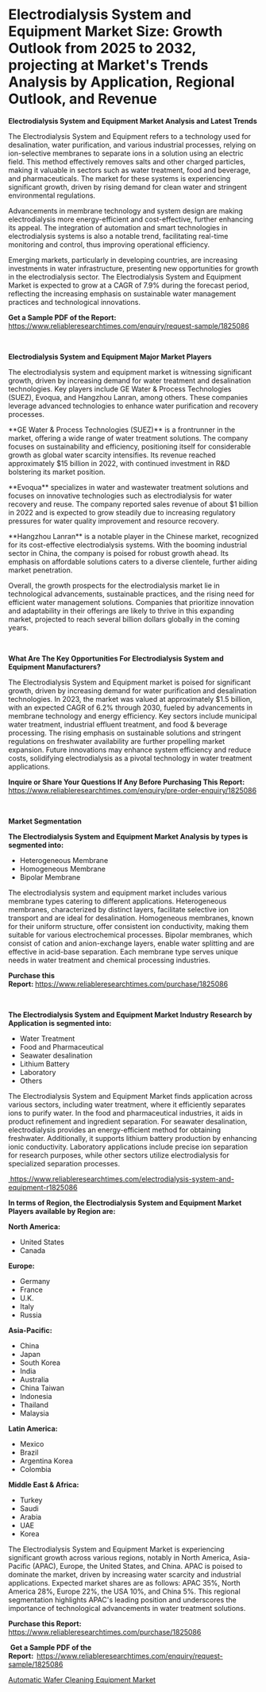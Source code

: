 <p><h1>Electrodialysis System and Equipment Market Size: Growth Outlook from 2025 to 2032, projecting at Market's Trends Analysis by Application, Regional Outlook, and Revenue</h1></p><p><strong>Electrodialysis System and Equipment Market Analysis and Latest Trends</strong></p>
<p><p>The Electrodialysis System and Equipment refers to a technology used for desalination, water purification, and various industrial processes, relying on ion-selective membranes to separate ions in a solution using an electric field. This method effectively removes salts and other charged particles, making it valuable in sectors such as water treatment, food and beverage, and pharmaceuticals. The market for these systems is experiencing significant growth, driven by rising demand for clean water and stringent environmental regulations. </p><p>Advancements in membrane technology and system design are making electrodialysis more energy-efficient and cost-effective, further enhancing its appeal. The integration of automation and smart technologies in electrodialysis systems is also a notable trend, facilitating real-time monitoring and control, thus improving operational efficiency. </p><p>Emerging markets, particularly in developing countries, are increasing investments in water infrastructure, presenting new opportunities for growth in the electrodialysis sector. The Electrodialysis System and Equipment Market is expected to grow at a CAGR of 7.9% during the forecast period, reflecting the increasing emphasis on sustainable water management practices and technological innovations.</p></p>
<p><strong>Get a Sample PDF of the Report:&nbsp;</strong> <a href="https://www.reliableresearchtimes.com/enquiry/request-sample/1825086?utm_campaign=2714&utm_medium=2&utm_source=Github&utm_content=ia&utm_term=12042025&utm_id=electrodialysis-system-and-equipment">https://www.reliableresearchtimes.com/enquiry/request-sample/1825086</a></p>
<p>&nbsp;</p>
<p><strong>Electrodialysis System and Equipment Major Market Players</strong></p>
<p><p>The electrodialysis system and equipment market is witnessing significant growth, driven by increasing demand for water treatment and desalination technologies. Key players include GE Water & Process Technologies (SUEZ), Evoqua, and Hangzhou Lanran, among others. These companies leverage advanced technologies to enhance water purification and recovery processes.</p><p>**GE Water & Process Technologies (SUEZ)** is a frontrunner in the market, offering a wide range of water treatment solutions. The company focuses on sustainability and efficiency, positioning itself for considerable growth as global water scarcity intensifies. Its revenue reached approximately $15 billion in 2022, with continued investment in R&D bolstering its market position.</p><p>**Evoqua** specializes in water and wastewater treatment solutions and focuses on innovative technologies such as electrodialysis for water recovery and reuse. The company reported sales revenue of about $1 billion in 2022 and is expected to grow steadily due to increasing regulatory pressures for water quality improvement and resource recovery.</p><p>**Hangzhou Lanran** is a notable player in the Chinese market, recognized for its cost-effective electrodialysis systems. With the booming industrial sector in China, the company is poised for robust growth ahead. Its emphasis on affordable solutions caters to a diverse clientele, further aiding market penetration.</p><p>Overall, the growth prospects for the electrodialysis market lie in technological advancements, sustainable practices, and the rising need for efficient water management solutions. Companies that prioritize innovation and adaptability in their offerings are likely to thrive in this expanding market, projected to reach several billion dollars globally in the coming years.</p></p>
<p>&nbsp;</p>
<p><strong>What Are The Key Opportunities For Electrodialysis System and Equipment Manufacturers?</strong></p>
<p><p>The Electrodialysis System and Equipment market is poised for significant growth, driven by increasing demand for water purification and desalination technologies. In 2023, the market was valued at approximately $1.5 billion, with an expected CAGR of 6.2% through 2030, fueled by advancements in membrane technology and energy efficiency. Key sectors include municipal water treatment, industrial effluent treatment, and food & beverage processing. The rising emphasis on sustainable solutions and stringent regulations on freshwater availability are further propelling market expansion. Future innovations may enhance system efficiency and reduce costs, solidifying electrodialysis as a pivotal technology in water treatment applications.</p></p>
<p><strong>Inquire or Share Your Questions If Any Before Purchasing This Report:</strong> <a href="https://www.reliableresearchtimes.com/enquiry/pre-order-enquiry/1825086?utm_campaign=2714&utm_medium=2&utm_source=Github&utm_content=ia&utm_term=12042025&utm_id=electrodialysis-system-and-equipment">https://www.reliableresearchtimes.com/enquiry/pre-order-enquiry/1825086</a></p>
<p>&nbsp;</p>
<p><strong>Market Segmentation</strong></p>
<p><strong>The Electrodialysis System and Equipment Market Analysis by types is segmented into:</strong></p>
<p><ul><li>Heterogeneous Membrane</li><li>Homogeneous Membrane</li><li>Bipolar Membrane</li></ul></p>
<p><p>The electrodialysis system and equipment market includes various membrane types catering to different applications. Heterogeneous membranes, characterized by distinct layers, facilitate selective ion transport and are ideal for desalination. Homogeneous membranes, known for their uniform structure, offer consistent ion conductivity, making them suitable for various electrochemical processes. Bipolar membranes, which consist of cation and anion-exchange layers, enable water splitting and are effective in acid-base separation. Each membrane type serves unique needs in water treatment and chemical processing industries.</p></p>
<p><strong>Purchase this Report:&nbsp;</strong><a href="https://www.reliableresearchtimes.com/purchase/1825086?utm_campaign=2714&utm_medium=2&utm_source=Github&utm_content=ia&utm_term=12042025&utm_id=electrodialysis-system-and-equipment">https://www.reliableresearchtimes.com/purchase/1825086</a></p>
<p>&nbsp;</p>
<p><strong>The Electrodialysis System and Equipment Market Industry Research by Application is segmented into:</strong></p>
<p><ul><li>Water Treatment</li><li>Food and Pharmaceutical</li><li>Seawater desalination</li><li>Lithium Battery</li><li>Laboratory</li><li>Others</li></ul></p>
<p><p>The Electrodialysis System and Equipment Market finds application across various sectors, including water treatment, where it efficiently separates ions to purify water. In the food and pharmaceutical industries, it aids in product refinement and ingredient separation. For seawater desalination, electrodialysis provides an energy-efficient method for obtaining freshwater. Additionally, it supports lithium battery production by enhancing ionic conductivity. Laboratory applications include precise ion separation for research purposes, while other sectors utilize electrodialysis for specialized separation processes.</p></p>
<p><a href="https://www.reliableresearchtimes.com/electrodialysis-system-and-equipment-r1825086?utm_campaign=2714&utm_medium=2&utm_source=Github&utm_content=ia&utm_term=12042025&utm_id=electrodialysis-system-and-equipment">&nbsp;https://www.reliableresearchtimes.com/electrodialysis-system-and-equipment-r1825086</a></p>
<p><strong>In terms of Region, the Electrodialysis System and Equipment Market Players available by Region are:</strong></p>
<p>
    <p> <strong> North America: </strong>
        <ul>
            <li>United States</li>
            <li>Canada</li>
        </ul>
        </p> 
    <p> <strong> Europe: </strong>
        <ul>
            <li>Germany</li>
            <li>France</li>
            <li>U.K.</li>
            <li>Italy</li>
            <li>Russia</li>
        </ul>
        </p> 
    <p> <strong> Asia-Pacific: </strong>
        <ul>
            <li>China</li>
            <li>Japan</li>
            <li>South Korea</li>
            <li>India</li>
            <li>Australia</li>
            <li>China Taiwan</li>
            <li>Indonesia</li>
            <li>Thailand</li>
            <li>Malaysia</li>
        </ul>
        </p> 
    <p> <strong> Latin America: </strong>
        <ul>
            <li>Mexico</li>
            <li>Brazil</li>
            <li>Argentina Korea</li>
            <li>Colombia</li>
        </ul>
        </p> 
    <p> <strong> Middle East & Africa: </strong>
        <ul>
            <li>Turkey</li>
            <li>Saudi</li>
            <li>Arabia</li>
            <li>UAE</li>
            <li>Korea</li>
        </ul>
    </p>
    </p>
<p><p>The Electrodialysis System and Equipment Market is experiencing significant growth across various regions, notably in North America, Asia-Pacific (APAC), Europe, the United States, and China. APAC is poised to dominate the market, driven by increasing water scarcity and industrial applications. Expected market shares are as follows: APAC 35%, North America 28%, Europe 22%, the USA 10%, and China 5%. This regional segmentation highlights APAC's leading position and underscores the importance of technological advancements in water treatment solutions.</p></p>
<p><strong>Purchase this Report: </strong><a href="https://www.reliableresearchtimes.com/purchase/1825086?utm_campaign=2714&utm_medium=2&utm_source=Github&utm_content=ia&utm_term=12042025&utm_id=electrodialysis-system-and-equipment">https://www.reliableresearchtimes.com/purchase/1825086</a></p>
<p>&nbsp;<strong>Get a Sample PDF of the Report:&nbsp;&nbsp;</strong><a href="https://www.reliableresearchtimes.com/enquiry/request-sample/1825086?utm_campaign=2714&utm_medium=2&utm_source=Github&utm_content=ia&utm_term=12042025&utm_id=electrodialysis-system-and-equipment">https://www.reliableresearchtimes.com/enquiry/request-sample/1825086</a></p>
<p><strong></strong></p>
<p><p><a href="https://github.com/leijavaagexo/Market-Research-Report-List-1/blob/main/automatic-wafer-cleaning-equipment-market.md?utm_campaign=2714&utm_medium=2&utm_source=Github&utm_content=ia&utm_term=12042025&utm_id=electrodialysis-system-and-equipment">Automatic Wafer Cleaning Equipment Market</a></p></p>